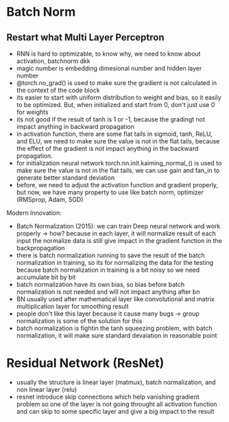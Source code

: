 # Batch Norm

## Restart what Multi Layer Perceptron

- RNN is hard to optimizable, to know why, we need to know about activation, batchnorm dkk
- magic number is embedding dimesional number and hidden layer number
- @torch.no_grad() is used to make sure the gradient is not calculated in the context of the code block
- its easier to start with uniform distribution to weight and bias, so it easily to be optimized. But, when initialized and start from 0, don't just use 0 for weights
- its not good if the result of  tanh is 1 or -1, because the gradingt not impact anything in  backward propagation
- in activation function, there are some flat tails in sigmoid, tanh, ReLU, and ELU, we need to make sure the value is not in the flat tails, because the effect of the gradient is not impact anything in the backward propagation.
- for initialization neural network torch.nn.init.kaiming_normal_() is used to make sure the value is not in the flat tails, we can use gain and fan_in to generate better standard deviation
- before, we need to adjust the activation function and gradient properly, but now, we have many property to use like batch norm, optimizer (RMSprop, Adam, SGD)


Modern Innovation:
- Batch Normalization (2015): we can train Deep neural network and work properly -> how? because in each layer, it will normalize result of each input the normalize data is still give impact in the gradient function in the backpropagation 
- there is batch normalization running to save the result of the batch normalization in training, so its for normalizing the data for the testing because batch normalization in training is a bit noisy so we need accumulate bit by bit
- batch normalization have its own bias, so bias before batch normalization is not needed and will not impact anything after bn
- BN usually used after mathematical layer like convolutional and matrix multiplication layer for smoothing result
- people don't like this layer because it cause many bugs -> group normalization is some of the solution for this
- batch normalization is fightin the tanh squeezing problem, with batch normalization, it will make sure standard devaiation in reasonable point


# Residual Network (ResNet)
- usually the structure is linear layer (matmux), batch normalization, and non linear layer (relu)
- resnet introduce skip connections which help vanishing gradient problem so one of the layer is not going throught all activation function and can skip to some specific layer and give a big impact to the result